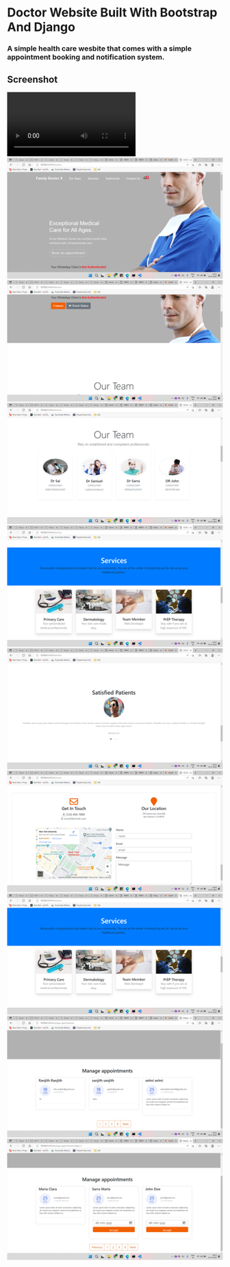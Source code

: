 # Doctor Website Built With Bootstrap And Django

### A simple health care wesbite that comes with a simple appointment booking and notification system.

## Screenshot


![](https://github.com/bhatiRiya/Family-Doctor-X/blob/master/screenshots/ScreenRecorderProject2.mp4)
![](https://github.com/bhatiRiya/Family-Doctor-X/blob/master/screenshots/Screenshot%20(364).png)
![](https://github.com/bhatiRiya/Family-Doctor-X/blob/master/screenshots/Screenshot%20(365).png)
![](https://github.com/bhatiRiya/Family-Doctor-X/blob/master/screenshots/Screenshot%20(366).png)
![](https://github.com/bhatiRiya/Family-Doctor-X/blob/master/screenshots/Screenshot%20(367).png)
![](https://github.com/bhatiRiya/Family-Doctor-X/blob/master/screenshots/Screenshot%20(368).png)
![](https://github.com/bhatiRiya/Family-Doctor-X/blob/master/screenshots/Screenshot%20(369).png)
![](https://github.com/bhatiRiya/Family-Doctor-X/blob/master/screenshots/Screenshot%20(370).png)
![](https://github.com/bhatiRiya/Family-Doctor-X/blob/master/screenshots/Screenshot%20(371).png)
![](https://github.com/bhatiRiya/Family-Doctor-X/blob/master/screenshots/Screenshot%20(372).png)